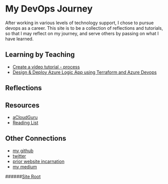 # My DevOps Journey

After working in various levels of technology support, I chose to pursue devops as a career. This site is to be a collection of reflections and tutorials, so that I may reflect on my journey, and serve others by passing on what I have learned.

## Learning by Teaching

* [Create a video tutorial - process](https://linuxlsr.github.io/create-a-tutorial)
* [Design & Deploy Azure Logic App using Terraform and Azure Devops](https://linuxlsr.github.io/logic-app-tutorial)

## Reflections

## Resources
- [aCloudGuru](https://acloud.guru/)
- [Reading List](https://linuxlsr.github.or/reading-list)

## Other Connections
- [my github](https://github.com/linuxlsr)
- [twitter](https://www.twitter.com/linuxlsr)
- [prior website incarnation](http://soops.threemoonsnetwork.net)
- [my medium](https://linuxlsr.medium.com/)

######[Site Root](https://linuxlsr.github.io)
